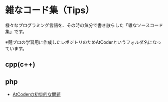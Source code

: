 # 雑なコード集（Tips）

様々なプログラミング言語を、その時の気分で書き散らした「雑なソースコード集」です。

※競プロの学習用に作成したレポジトリのためAtCoderというフォルダ名になっています。

## cpp(c++)

## php

 - [AtCoderの初歩的な問題](./php/a01_Welcome_to_AtCoder.php)
